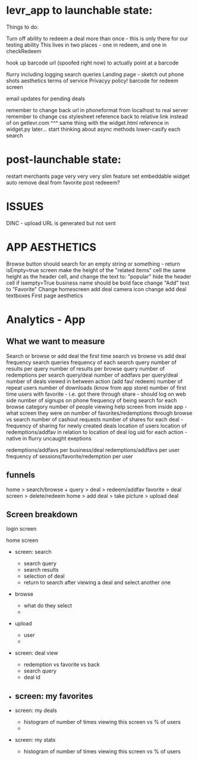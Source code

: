 levr_app to launchable state:
========

Things to do:

Turn off ability to redeem a deal more than once - this is only there for our testing ability
	This lives in two places - one in redeem, and one in checkRedeem
	
hook up barcode url (spoofed right now) to actually point at a barcode

flurry including logging search queries
Landing page - sketch out phone shots
aesthetics
terms of service
Privacyy policy!
barcode for redeem screen

<!--Empty set response to blobstore - phone response handler and upload-->
email updates for pending deals
<!--apartment applications-->

<!--lost password recovery - decrypt and email-->

remember to change back url in phoneformat from localhost to real server
remember to change css stylesheet reference back to relative link instead of on getlevr.com
	^^^ same thing with the widget.html reference in widget.py
later...
start thinking about async methods
lower-casify each search

post-launchable state:
=======
restart merchants page
	very very very slim feature set
embeddable widget
auto remove deal from favorite post redeeem?



ISSUES
=======
DINC - upload URL is generated but not sent


APP AESTHETICS
=======
Browse button should search for an empty string or something - return isEmpty=true screen
make the height of the "related items" cell the same height as the header cell, and change the text to: "popular"
hide the header cell if isempty=True
business name should be bold face
change "Add" text to "Favorite"
Change homescreen add deal camera icon
change add deal textboxes
First page aesthetics


Analytics - App
===============

What we want to measure
-----------------------
Search or browse or add deal the first time
search vs browse vs add deal frequency
search queries
frequency of each search query
number of results per query
number of results per browse query
number of redemptions per search query/deal
number of addfavs per query/deal
number of deals viewed in between action (add fav/ redeem)
number of repeat users
number of downloads (know from app store)
number of first time users with favorite - i.e. got there through share
	- should log on web side
number of signups on phone
frequency of being search for each browse category
number of people viewing help screen from inside app
	- what screen they were on
number of favorites/redemptions through browse vs search
number of cashout requests
number of shares for each deal
	- frequency of sharing for newly created deals
location of users
location of redemptions/addfav in relation to location of deal
log uid for each action - native in flurry
uncaught exeptions

redemptions/addfavs per business/deal
redemptions/addfavs per user
frequency of sessions/favorite/redemption per user


funnels
-------
home > search/browse + query > deal > redeem/addfav
favorite > deal screen > delete/redeem
home > add deal > take picture > upload deal



Screen breakdown
----------------
login screen

home screen
- screen: search
	- search query
	- search results
	- selection of deal
	- return to search after viewing a deal and select another one

- browse
	- what do they select
	- 
- upload
	- user
	- 
- screen: deal view
	- redemption vs favorite vs back
	- search query
	- deal id
- screen: my favorites
	- 
- screen: my deals
	- histogram of number of times viewing this screen vs % of users
	- 

- screen: my stats
	- histogram of number of times viewing this screen vs % of users


